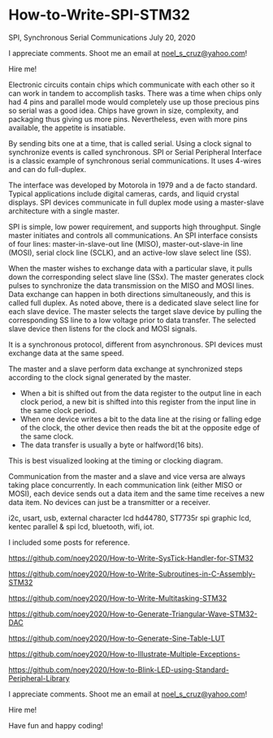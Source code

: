 # How-to-Write-SPI-STM32

SPI, Synchronous Serial Communications       July 20, 2020

I appreciate comments. Shoot me an email at noel_s_cruz@yahoo.com!

Hire me!

Electronic circuits contain chips which communicate with each other so it can work in 
tandem to accomplish tasks. There was a time when chips only had 4 pins and parallel mode
would completely use up those precious pins so serial was a good idea. Chips have grown 
in size, complexity, and packaging thus giving us more pins. Nevertheless, even with more
pins available, the appetite is insatiable.

By sending bits one at a time, that is called serial. Using a clock signal to synchronize
events is called synchronous. SPI or Serial Peripheral Interface is a classic example of 
synchronous serial communications. It uses 4-wires and can do full-duplex.

The interface was developed by Motorola in 1979 and a de facto standard. Typical
applications include digital cameras, cards, and liquid crystal displays. SPI devices 
communicate in full duplex mode using a master-slave architecture with a single master.

SPI is simple, low power requirement, and supports high throughput. Single master
initiates and controls all communications. An SPI interface consists of four lines:
master-in-slave-out line (MISO), master-out-slave-in line (MOSI), serial clock line
(SCLK), and an active-low slave select line (SS).

When the master wishes to exchange data with a particular slave, it pulls down the
corresponding select slave line (SSx). The master generates clock pulses to synchronize 
the data transmission on the MISO and MOSI lines. Data exchange can happen in both 
directions simultaneously, and this is called full duplex. As noted above, there is a 
dedicated slave select line for each slave device. The master selects the target slave
device by pulling the corresponding SS line to a low voltage prior to data transfer. The
selected slave device then listens for the clock and MOSI signals.

It is a synchronous protocol, different from asynchronous. SPI devices must exchange data
at the same speed.

The master and a slave perform data exchange at synchronized steps according to the clock
signal generated by the master.

- When a bit is shifted out from the data register to the output line in each clock
  period, a new bit is shifted into this register from the input line in the same clock
  period.
- When one device writes a bit to the data line at the rising or falling edge of the 
  clock, the other device then reads the bit at the opposite edge of the same clock.
- The data transfer is usually a byte or halfword(16 bits).

This is best visualized looking at the timing or clocking diagram.

Communication from the master and a slave and vice versa are always taking place 
concurrently. In each communication link (either MISO or MOSI), each device sends out a
data item and the same time receives a new data item. No devices can just be a 
transmitter or a receiver.

i2c, usart, usb, external character lcd hd44780, ST7735r spi graphic lcd, kentec
parallel & spi lcd, bluetooth, wifi, iot.

I included some posts for reference.

https://github.com/noey2020/How-to-Write-SysTick-Handler-for-STM32

https://github.com/noey2020/How-to-Write-Subroutines-in-C-Assembly-STM32

https://github.com/noey2020/How-to-Write-Multitasking-STM32

https://github.com/noey2020/How-to-Generate-Triangular-Wave-STM32-DAC

https://github.com/noey2020/How-to-Generate-Sine-Table-LUT

https://github.com/noey2020/How-to-Illustrate-Multiple-Exceptions-

https://github.com/noey2020/How-to-Blink-LED-using-Standard-Peripheral-Library

I appreciate comments. Shoot me an email at noel_s_cruz@yahoo.com!

Hire me!

Have fun and happy coding!
